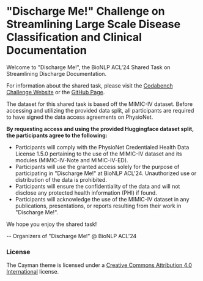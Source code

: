 # "Discharge Me!" Challenge on Streamlining Large Scale Disease Classification and Clinical Documentation

Welcome to "Discharge Me!", the BioNLP ACL'24 Shared Task on Streamlining Discharge Documentation.

For information about the shared task, please visit the [Codabench Challenge Website](https://www.codabench.org/competitions/2008/) or the [GitHub Page](https://stanford-aimi.github.io/discharge-me/).  

The dataset for this shared task is based off the MIMIC-IV dataset. Before accessing and utilizing the provided data split, all participants are required to have signed the data access agreements on PhysioNet.

**By requesting access and using the provided Huggingface dataset split, the participants agree to the following:**
- Participants will comply with the PhysioNet Credentialed Health Data License 1.5.0 pertaining to the use of the MIMIC-IV dataset and its modules (MIMIC-IV-Note and MIMIC-IV-ED).
- Participants will use the granted access solely for the purpose of participating in "Discharge Me!" at BioNLP ACL'24. Unauthorized use or distribution of the data is prohibited.
- Participants will ensure the confidentiality of the data and will not disclose any protected health information (PHI) if found.
- Participants will acknowledge the use of the MIMIC-IV dataset in any publications, presentations, or reports resulting from their work in "Discharge Me!".

We hope you enjoy the shared task!

-- Organizers of "Discharge Me!" @ BioNLP ACL'24

### License

The Cayman theme is licensed under a [Creative Commons Attribution 4.0 International](http://creativecommons.org/licenses/by/4.0/) license.
